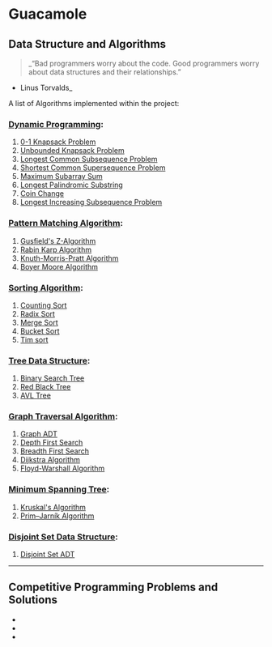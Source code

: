# Guacamole

## Data Structure and Algorithms

> _“Bad programmers worry about the code. Good programmers worry about data structures and their relationships.”
- Linus Torvalds_

A list of Algorithms implemented within the project:

### [Dynamic Programming](https://en.wikipedia.org/wiki/Dynamic_programming):

1. [0-1 Knapsack Problem](https://github.com/YeowKinRen/data_structure_and_algorithms/blob/master/Data%20Structure%20%26%20Algorithms/Dynamic%20Programming/01_knapsack.py)
2. [Unbounded Knapsack Problem](https://github.com/YeowKinRen/data_structure_and_algorithms/blob/master/Data%20Structure%20%26%20Algorithms/Dynamic%20Programming/unbounded_knapsack.py)
3. [Longest Common Subsequence Problem](https://github.com/YeowKinRen/data_structure_and_algorithms/blob/master/Data%20Structure%20%26%20Algorithms/Dynamic%20Programming/longest_common_subsequence.py)
4. [Shortest Common Supersequence Problem](https://github.com/YeowKinRen/data_structure_and_algorithms/blob/master/Data%20Structure%20%26%20Algorithms/Dynamic%20Programming/shortest_common_supersequence.py)
5. [Maximum Subarray Sum](https://github.com/YeowKinRen/data_structure_and_algorithms/blob/master/Data%20Structure%20%26%20Algorithms/Dynamic%20Programming/maximum_subarray_sum.py)
6. [Longest Palindromic Substring](https://github.com/YeowKinRen/data_structure_and_algorithms/blob/master/Data%20Structure%20%26%20Algorithms/Dynamic%20Programming/longest_palindromic_substring.py)
7. [Coin Change](https://github.com/YeowKinRen/data_structure_and_algorithms/blob/master/Data%20Structure%20%26%20Algorithms/Dynamic%20Programming/coin_change.py)
8. [Longest Increasing Subsequence Problem](https://github.com/YeowKinRen/data_structure_and_algorithms/blob/master/Data%20Structure%20%26%20Algorithms/Dynamic%20Programming/longest_increasing_subsequence.py)

### [Pattern Matching Algorithm](https://en.wikipedia.org/wiki/String-searching_algorithm#Classification_of_search_algorithms):

1. [Gusfield's Z-Algorithm](https://github.com/YeowKinRen/data_structure_and_algorithms/blob/master/Data%20Structure%20%26%20Algorithms/Pattern%20Matching/gusfields_z_algorithm.py)
2. [Rabin Karp Algorithm](https://github.com/YeowKinRen/data_structure_and_algorithms/blob/master/Data%20Structure%20%26%20Algorithms/Pattern%20Matching/rabin_karp_algorithm.py)
3. [Knuth-Morris-Pratt Algorithm](https://github.com/YeowKinRen/data_structure_and_algorithms/blob/master/Data%20Structure%20%26%20Algorithms/Pattern%20Matching/knuth_morris_pratt_algorithm.py)
4. [Boyer Moore Algorithm](https://github.com/YeowKinRen/data_structure_and_algorithms/blob/master/Data%20Structure%20%26%20Algorithms/Pattern%20Matching/boyer_moore_algorithm.py)

### [Sorting Algorithm](https://en.wikipedia.org/wiki/Sorting_algorithm):

1. [Counting Sort](https://github.com/YeowKinRen/data_structure_and_algorithms/blob/master/Data%20Structure%20%26%20Algorithms/Sorting/counting_sort.py)
2. [Radix Sort](https://github.com/YeowKinRen/data_structure_and_algorithms/blob/master/Data%20Structure%20%26%20Algorithms/Sorting/radix_sort.py)
3. [Merge Sort](https://github.com/YeowKinRen/data_structure_and_algorithms/blob/master/Data%20Structure%20%26%20Algorithms/Sorting/merge_sort.py)
4. [Bucket Sort](https://github.com/YeowKinRen/data_structure_and_algorithms/blob/master/Data%20Structure%20%26%20Algorithms/Sorting/bucket_sort.py)
5. [Tim sort](https://github.com/YeowKinRen/data_structure_and_algorithms/blob/master/Data%20Structure%20%26%20Algorithms/Sorting/timsort.py)

### [Tree Data Structure](https://en.wikipedia.org/wiki/Binary_search_tree):

1. [Binary Search Tree](https://github.com/YeowKinRen/guacamole/blob/master/Data%20Structure%20%26%20Algorithms/binary_search_tree.py)
2. [Red Black Tree](https://github.com/YeowKinRen/guacamole/blob/master/Data%20Structure%20%26%20Algorithms/red_black_tree.py)
3. [AVL Tree](https://github.com/YeowKinRen/guacamole/blob/master/Data%20Structure%20%26%20Algorithms/avl_tree.py)

### [Graph Traversal Algorithm](https://en.wikipedia.org/wiki/Graph_traversal):

1. [Graph ADT](https://github.com/YeowKinRen/guacamole/blob/master/Data%20Structure%20%26%20Algorithms/graph.py)
2. [Depth First Search](https://github.com/YeowKinRen/guacamole/blob/master/Data%20Structure%20%26%20Algorithms/depth_first_search.py)
3. [Breadth First Search](https://github.com/YeowKinRen/guacamole/blob/master/Data%20Structure%20%26%20Algorithms/breadth_first_search.py)
4. [Dijkstra Algorithm](https://github.com/YeowKinRen/guacamole/blob/master/Data%20Structure%20%26%20Algorithms/dijkstra_algorithm.py)
5. [Floyd-Warshall Algorithm](https://github.com/YeowKinRen/guacamole/blob/master/Data%20Structure%20%26%20Algorithms/floyd_warshall_algorithm.py)

### [Minimum Spanning Tree](https://en.wikipedia.org/wiki/Minimum_spanning_tree):

1. [Kruskal's Algorithm](https://github.com/YeowKinRen/guacamole/blob/master/Data%20Structure%20%26%20Algorithms/kruskal_algorithm.py)
2. [Prim–Jarník Algorithm](https://github.com/YeowKinRen/guacamole/blob/master/Data%20Structure%20%26%20Algorithms/prim_algorithm.py)

### [Disjoint Set Data Structure](https://en.wikipedia.org/wiki/Graph_traversal):

1. [Disjoint Set ADT](https://github.com/YeowKinRen/guacamole/blob/master/Data%20Structure%20%26%20Algorithms/disjoint_set.py)

---

## Competitive Programming Problems and Solutions

-
-
-
